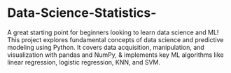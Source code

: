 # Data-Science-Statistics-
A great starting point for beginners looking to learn data science and ML! This project explores fundamental concepts of data science and predictive modeling using Python. It covers data acquisition, manipulation, and visualization with pandas and NumPy, &amp; implements key ML algorithms like linear regression, logistic regression, KNN, and SVM.
